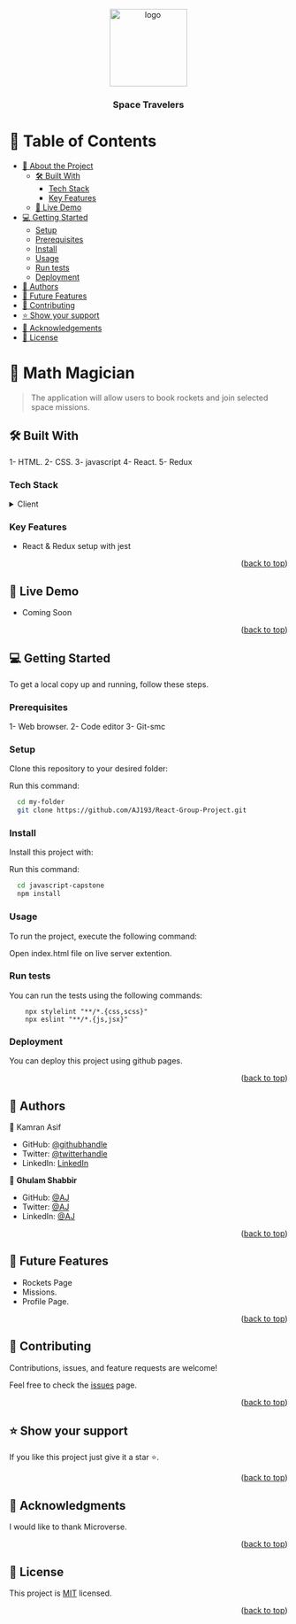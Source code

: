 <a name="readme-top"></a>

<div align="center">
  <!-- You are encouraged to replace this logo with your own! Otherwise you can also remove it. -->
  <img src="logo.png" alt="logo" width="140"  height="auto" />
  <br/>

  <h3><b>Space Travelers</b></h3>

</div>

<!-- TABLE OF CONTENTS -->

# 📗 Table of Contents

- [📖 About the Project](#about-project)
  - [🛠 Built With](#built-with)
    - [Tech Stack](#tech-stack)
    - [Key Features](#key-features)
  - [🚀 Live Demo](#live-demo)    
- [💻 Getting Started](#getting-started)
  - [Setup](#setup)
  - [Prerequisites](#prerequisites)
  - [Install](#install)
  - [Usage](#usage)
  - [Run tests](#run-tests)
  - [Deployment](#deployment)
- [👥 Authors](#authors)
- [🔭 Future Features](#future-features)
- [🤝 Contributing](#contributing)
- [⭐️ Show your support](#support)
- [🙏 Acknowledgements](#acknowledgements)
- [📝 License](#license)

<!-- PROJECT DESCRIPTION -->

# 📖 Math Magician <a name="about-project"></a>

> The application will allow users to book rockets and join selected space missions.


## 🛠 Built With <a name="built-with"></a>

1- HTML.
2- CSS.
3- javascript
4- React.
5- Redux

### Tech Stack <a name="tech-stack"></a>

<details>
  <summary>Client</summary>
  <ul>
    <li><a href="https://www.w3schools.com/html/">HTML</a></li>
    <li><a href="https://www.w3schools.com/css/">CSS</a></li>
    <li><a href="https://www.w3schools.com/js/">Javascript</a></li>
  </ul>
</details>

<!-- Features -->

### Key Features <a name="key-features"></a>

- React & Redux setup with jest

<p align="right">(<a href="#readme-top">back to top</a>)</p>

<!-- LIVE DEMO -->

## 🚀 Live Demo <a name="live-demo"></a>


- Coming Soon

<p align="right">(<a href="#readme-top">back to top</a>)</p>


<!-- GETTING STARTED -->

## 💻 Getting Started <a name="getting-started"></a>

To get a local copy up and running, follow these steps.

### Prerequisites

1- Web browser.
2- Code editor
3- Git-smc

### Setup

Clone this repository to your desired folder:

Run this command:

```sh
  cd my-folder
  git clone https://github.com/AJ193/React-Group-Project.git
```

### Install

Install this project with:

Run this command:

```sh
  cd javascript-capstone
  npm install
```

### Usage

To run the project, execute the following command:

Open index.html file on live server extention.

### Run tests

You can run the tests using the following commands:

```
    npx stylelint "**/*.{css,scss}"
    npx eslint "**/*.{js,jsx}"
```

### Deployment

You can deploy this project using github pages.

<p align="right">(<a href="#readme-top">back to top</a>)</p>

<!-- AUTHORS -->

## 👥 Authors <a name="authors"></a>

👤 Kamran Asif

- GitHub: [@githubhandle](https://github.com/kamranasif506)
- Twitter: [@twitterhandle](https://twitter.com/kamiasif55)
- LinkedIn: [LinkedIn](https://www.linkedin.com/in/kamran-asif-76160926b/)

👤 **Ghulam Shabbir**

- GitHub: [@AJ](https://github.com/AJ193)
- Twitter: [@AJ](https://twitter.com/GhulamShabbir59)
- LinkedIn: [@AJ](https://www.linkedin.com/in/ghulam-shabbir-225264247/)




<p align="right">(<a href="#readme-top">back to top</a>)</p>

<!-- FUTURE FEATURES -->

## 🔭 Future Features <a name="future-features"></a>

-  Rockets Page
-  Missions.
-  Profile Page.

<p align="right">(<a href="#readme-top">back to top</a>)</p>

<!-- CONTRIBUTING -->

## 🤝 Contributing <a name="contributing"></a>

Contributions, issues, and feature requests are welcome!

Feel free to check the [issues](https://github.com/kamranasif506/javascript-capstone/issues) page.

<p align="right">(<a href="#readme-top">back to top</a>)</p>

<!-- SUPPORT -->

## ⭐️ Show your support <a name="support"></a>

If you like this project just give it a star ⭐️.

<p align="right">(<a href="#readme-top">back to top</a>)</p>

<!-- ACKNOWLEDGEMENTS -->

## 🙏 Acknowledgments <a name="acknowledgements"></a>

I would like to thank Microverse.

<p align="right">(<a href="#readme-top">back to top</a>)</p>

<!-- LICENSE -->

## 📝 License <a name="license"></a>

This project is [MIT](./LICENSE) licensed.

<p align="right">(<a href="#readme-top">back to top</a>)</p>
